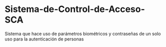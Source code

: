 # Sistema-de-Control-de-Acceso-SCA
Sistema que hace uso de parámetros biométricos y contraseñas de un solo uso para la autenticación de personas
